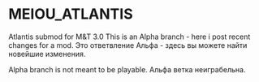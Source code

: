 # MEIOU_ATLANTIS
Atlantis submod for M&amp;T 3.0
This is an Alpha branch - here i post recent changes for a mod.
Это ответвление Альфа - здесь вы можете найти новейшие изменения.

Alpha branch is not meant to be playable. 
Альфа ветка неиграбельна.
